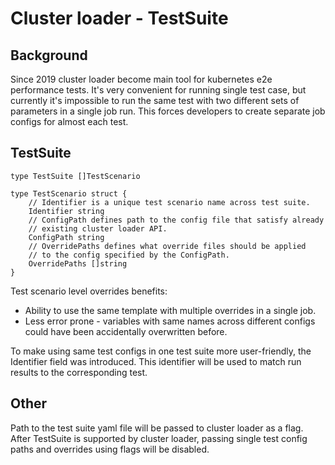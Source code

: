 # Cluster loader - TestSuite

## Background

Since 2019 cluster loader become main tool for kubernetes e2e performance tests.
It's very convenient for running single test case, but currently it's impossible
to run the same test with two different sets of parameters in a single job run.
This forces developers to create separate job configs for almost each test.

## TestSuite


```
type TestSuite []TestScenario

type TestScenario struct {
	// Identifier is a unique test scenario name across test suite.
	Identifier string
	// ConfigPath defines path to the config file that satisfy already
	// existing cluster loader API.
	ConfigPath string
	// OverridePaths defines what override files should be applied
	// to the config specified by the ConfigPath.
	OverridePaths []string
}
```

Test scenario level overrides benefits:
- Ability to use the same template with multiple overrides in a single job.
- Less error prone - variables with same names across different configs
could have been accidentally overwritten before.

To make using same test configs in one test suite more user-friendly,
the Identifier field was introduced. This identifier will be used to match
run results to the corresponding test.

## Other

Path to the test suite yaml file will be passed to cluster loader as a flag.
After TestSuite is supported by cluster loader, passing single test config paths
and overrides using flags will be disabled.
